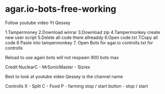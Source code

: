 # agar.io-bots-free-working
Follow youtube video Yt Qessey


1.Tampermoney
2.Download winrar
3.Download zip
4.Tampermonkey create new user script
5.Delete all code there allreaddy 
6.Open code.txt
7.Copy all code 
6 Paste into tampermonkey 
7. Open Bots for agar.io controlls.txt for controlls

Reload to use again bots will not respawn 900 bots max

Credit NuclearC - MrSonicMaster - Sizrex


Best to look at youtube video Qessey is the channel name

Controlls 
X - Split
C - Food
P - farming
stop / start button - stop / start
